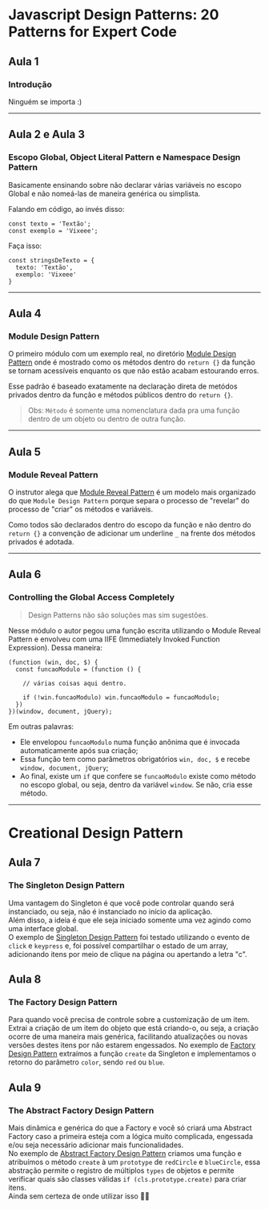 # **Javascript Design Patterns: 20 Patterns for Expert Code**

## **Aula 1**
### Introdução

Ninguém se importa :)

---

## **Aula 2 e Aula 3**
### Escopo Global, Object Literal Pattern e Namespace Design Pattern

Basicamente ensinando sobre não declarar várias variáveis no escopo Global e não nomeá-las de maneira genérica ou simplista.

Falando em código, ao invés disso:

```
const texto = 'Textão';
const exemplo = 'Vixeee';
```

Faça isso:

```
const stringsDeTexto = {
  texto: 'Textão',
  exemplo: 'Vixeee'
}
```

---

## **Aula 4**
### Module Design Pattern

O primeiro módulo com um exemplo real, no diretório [Module Design Pattern](./module-design-pattern/index.js) onde é mostrado como os métodos dentro do `return {}` da função se tornam acessíveis enquanto os que não estão acabam estourando erros.

Esse padrão é baseado exatamente na declaração direta de metódos privados dentro da função e métodos públicos dentro do `return {}`.

> Obs: `Método` é somente uma nomenclatura dada pra uma função dentro de um objeto ou dentro de outra função.

---

## **Aula 5**
### Module Reveal Pattern

O instrutor alega que [Module Reveal Pattern](./module-reveal-pattern/index.js) é um modelo mais organizado do que `Module Design Pattern` porque separa o processo de "revelar" do processo de "criar" os métodos e variáveis.

Como todos são declarados dentro do escopo da função e não dentro do `return {}` a convenção de adicionar um underline `_` na frente dos métodos privados é adotada.

---

## **Aula 6**
### Controlling the Global Access Completely

> Design Patterns não são soluções mas sim sugestões.

Nesse módulo o autor pegou uma função escrita utilizando o Module Reveal Pattern e envolveu com uma IIFE (Immediately Invoked Function Expression). Dessa maneira:


```
(function (win, doc, $) {
  const funcaoModulo = (function () {

    // várias coisas aqui dentro.

    if (!win.funcaoModulo) win.funcaoModulo = funcaoModulo;
  })
})(window, document, jQuery);
```

Em outras palavras:

* Ele envelopou `funcaoModulo` numa função anônima que é invocada automaticamente após sua criação;
* Essa função tem como parâmetros obrigatórios `win, doc, $` e recebe `window, document, jQuery`;
* Ao final, existe um `if` que confere se `funcaoModulo` existe como método no escopo global, ou seja, dentro da variável `window`. Se não, cria esse método.

---

# Creational Design Pattern

## **Aula 7**
### The Singleton Design Pattern

Uma vantagem do Singleton é que você pode controlar quando será instanciado, ou seja, não é instanciado no início da aplicação.  
Além disso, a ideia é que ele seja iniciado somente uma vez agindo como uma interface global.  
O exemplo de [Singleton Design Pattern](./singleton-design-pattern/index.html) foi testado utilizando o evento de `click` e `keypress` e, foi possível compartilhar o estado de um array, adicionando itens por meio de clique na página ou apertando a letra "c".

## **Aula 8**
### The Factory Design Pattern

Para quando você precisa de controle sobre a customização de um item.  
Extrai a criação de um item do objeto que está criando-o, ou seja, a criação ocorre de uma maneira mais genérica, facilitando atualizações ou novas versões destes itens por não estarem engessados.
No exemplo de [Factory Design Pattern](./factory-design-pattern/index.html) extraímos a função `create` da Singleton e implementamos o retorno do parâmetro `color`, sendo `red` ou `blue`.

## **Aula 9**
### The Abstract Factory Design Pattern

Mais dinâmica e genérica do que a Factory e você só criará uma Abstract Factory caso a primeira esteja com a lógica muito complicada, engessada e/ou seja necessário adicionar mais funcionalidades.  
No exemplo de [Abstract Factory Design Pattern](./abstract-factory-design-pattern/index.html) criamos uma função e atribuímos o método `create` à um `prototype` de `redCircle` e 
`blueCircle`, essa abstração permite o registro de múltiplos `types` de objetos e permite verificar quais são classes válidas `if (cls.prototype.create)` para criar itens.  
Ainda sem certeza de onde utilizar isso 🤷‍♂️



